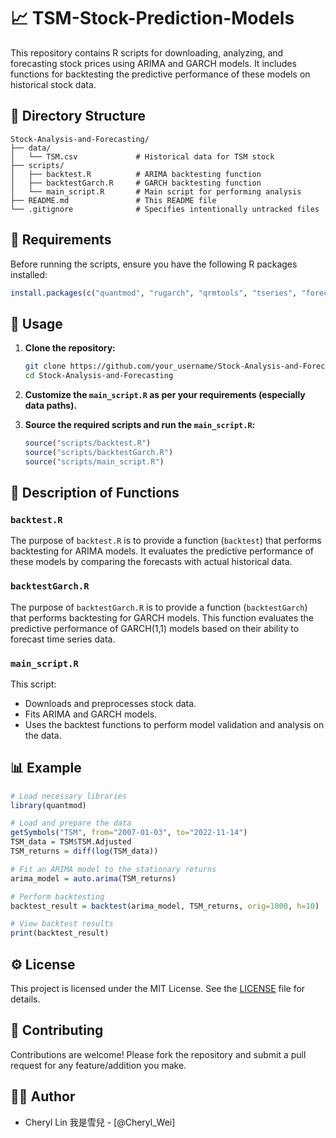 # 📈 TSM-Stock-Prediction-Models


This repository contains R scripts for downloading, analyzing, and forecasting stock prices using ARIMA and GARCH models. It includes functions for backtesting the predictive performance of these models on historical stock data.

## 📂 Directory Structure

```
Stock-Analysis-and-Forecasting/
├── data/
│   └── TSM.csv             # Historical data for TSM stock
├── scripts/
│   ├── backtest.R          # ARIMA backtesting function
│   ├── backtestGarch.R     # GARCH backtesting function
│   └── main_script.R       # Main script for performing analysis
├── README.md               # This README file
└── .gitignore              # Specifies intentionally untracked files
```

## 📜 Requirements

Before running the scripts, ensure you have the following R packages installed:

```r
install.packages(c("quantmod", "rugarch", "qrmtools", "tseries", "forecast", "xts", "fGarch"))
```

## 🚀 Usage

1. **Clone the repository:**
   ```sh
   git clone https://github.com/your_username/Stock-Analysis-and-Forecasting.git
   cd Stock-Analysis-and-Forecasting
   ```

2. **Customize the `main_script.R` as per your requirements (especially data paths).**

3. **Source the required scripts and run the `main_script.R`:**
   ```r
   source("scripts/backtest.R")
   source("scripts/backtestGarch.R")
   source("scripts/main_script.R")
   ```

## 📘 Description of Functions

### `backtest.R`

The purpose of `backtest.R` is to provide a function (`backtest`) that performs backtesting for ARIMA models. It evaluates the predictive performance of these models by comparing the forecasts with actual historical data.

### `backtestGarch.R`

The purpose of `backtestGarch.R` is to provide a function (`backtestGarch`) that performs backtesting for GARCH models. This function evaluates the predictive performance of GARCH(1,1) models based on their ability to forecast time series data.

### `main_script.R`

This script:
- Downloads and preprocesses stock data.
- Fits ARIMA and GARCH models.
- Uses the backtest functions to perform model validation and analysis on the data.

## 📊 Example

```r
# Load necessary libraries
library(quantmod)

# Load and prepare the data
getSymbols("TSM", from="2007-01-03", to="2022-11-14")
TSM_data = TSM$TSM.Adjusted
TSM_returns = diff(log(TSM_data))

# Fit an ARIMA model to the stationary returns
arima_model = auto.arima(TSM_returns)

# Perform backtesting
backtest_result = backtest(arima_model, TSM_returns, orig=1000, h=10)

# View backtest results
print(backtest_result)
```

## ⚙️ License

This project is licensed under the MIT License. See the [LICENSE](LICENSE) file for details.

## 👥 Contributing

Contributions are welcome! Please fork the repository and submit a pull request for any feature/addition you make.

## 🧑‍💻 Author

- Cheryl Lin 我是雪兒 - [@Cheryl_Wei]
